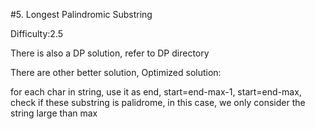 #5. Longest Palindromic Substring

Difficulty:2.5

There is also a DP solution, refer to DP directory

There are other better solution,
Optimized solution: 

for each char in string, use it as end, start=end-max-1, start=end-max,
check if these substring is palidrome, 
in this case, we only consider the string large than max
